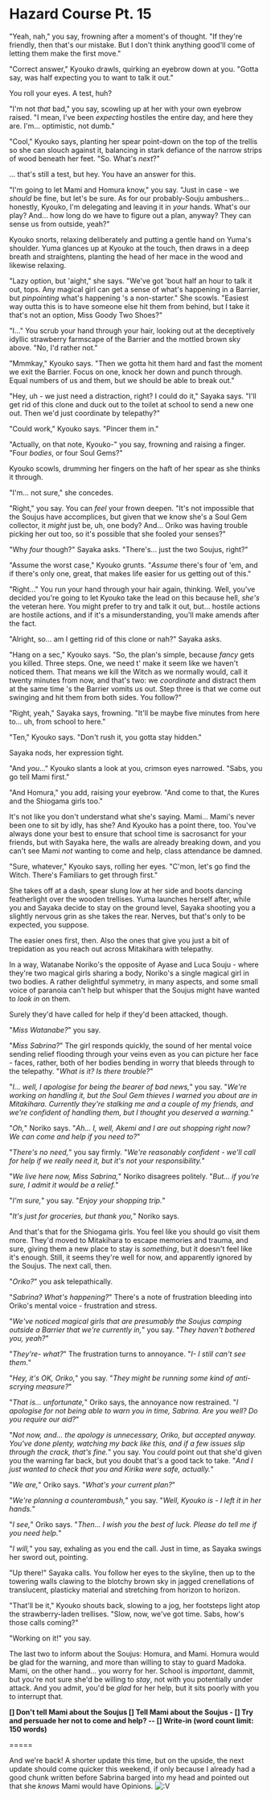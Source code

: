 # Hazard Course Pt. 15

"Yeah, nah," you say, frowning after a moment's of thought. "If they're friendly, then that's our mistake. But I don't think anything good'll come of letting them make the first move."

"Correct answer," Kyouko drawls, quirking an eyebrow down at you. "Gotta say, was half expecting you to want to talk it out."

You roll your eyes. A test, huh?

"I'm not *that* bad," you say, scowling up at her with your own eyebrow raised. "I mean, I've been *expecting* hostiles the entire day, and here they are. I'm... optimistic, not dumb."

"Cool," Kyouko says, planting her spear point-down on the top of the trellis so she can slouch against it, balancing in stark defiance of the narrow strips of wood beneath her feet. "So. What's *next*?"

... that's still a test, but hey. You have an answer for this.

"I'm going to let Mami and Homura know," you say. "Just in case - we *should* be fine, but let's be sure. As for our probably-Souju ambushers... honestly, Kyouko, I'm delegating and leaving it in *your* hands. What's our play? And... how long do we have to figure out a plan, anyway? They can sense us from outside, yeah?"

Kyouko snorts, relaxing deliberately and putting a gentle hand on Yuma's shoulder. Yuma glances up at Kyouko at the touch, then draws in a deep breath and straightens, planting the head of her mace in the wood and likewise relaxing.

"Lazy option, but 'aight," she says. "We've got 'bout half an hour to talk it out, tops. Any magical girl can get a sense of what's happening in a Barrier, but *pinpointing* what's happening 's a non-starter." She scowls. "Easiest way outta this is to have someone else hit them from behind, but I take it that's not an option, Miss Goody Two Shoes?"

"I..." You scrub your hand through your hair, looking out at the deceptively idyllic strawberry farmscape of the Barrier and the mottled brown sky above. "No, I'd rather not."

"Mmmkay," Kyouko says. "Then we gotta hit them hard and fast the moment we exit the Barrier. Focus on one, knock her down and punch through. Equal numbers of us and them, but we should be able to break out."

"Hey, uh - we just need a distraction, right? I could do it," Sayaka says. "I'll get rid of this clone and duck out to the toilet at school to send a new one out. Then we'd just coordinate by telepathy?"

"Could work," Kyouko says. "Pincer them in."

"Actually, on that note, Kyouko-" you say, frowning and raising a finger. "Four *bodies*, or four Soul Gems?"

Kyouko scowls, drumming her fingers on the haft of her spear as she thinks it through.

"I'm... not sure," she concedes.

"Right," you say. You can *feel* your frown deepen. "It's not impossible that the Soujus have accomplices, but given that we know she's a Soul Gem collector, it *might* just be, uh, one body? And... Oriko was having trouble picking her out too, so it's possible that she fooled your senses?"

"Why *four* though?" Sayaka asks. "There's... just the two Soujus, right?"

"Assume the worst case," Kyouko grunts. "*Assume* there's four of 'em, and if there's only one, great, that makes life easier for us getting out of this."

"Right..." You run your hand through your hair again, thinking. Well, you've decided you're going to let Kyouko take the lead on this because hell, *she's* the veteran here. You might prefer to try and talk it out, but... hostile actions are hostile actions, and if it's a misunderstanding, you'll make amends after the fact.

"Alright, so... am I getting rid of this clone or nah?" Sayaka asks.

"Hang on a sec," Kyouko says. "So, the plan's simple, because *fancy* gets you killed. Three steps. One, we need t' make it seem like we haven't noticed them. That means we kill the Witch as we normally would, call it twenty minutes from now, and that's two: we *coordinate* and distract them at the same time 's the Barrier vomits us out. Step three is that we come out swinging and hit them from both sides. You follow?"

"Right, yeah," Sayaka says, frowning. "It'll be maybe five minutes from here to... uh, from school to here."

"Ten," Kyouko says. "Don't rush it, you gotta stay hidden."

Sayaka nods, her expression tight.

"And *you*..." Kyouko slants a look at you, crimson eyes narrowed. "Sabs, you go tell Mami first."

"And Homura," you add, raising your eyebrow. "And come to that, the Kures and the Shiogama girls too."

It's not like you don't understand what she's saying. Mami... Mami's never been one to sit by idly, has she? And Kyouko has a point there, too. You've always done your best to ensure that school time is sacrosanct for your friends, but with Sayaka here, the walls are already breaking down, and you can't see Mami *not* wanting to come and help, class attendance be damned.

"Sure, whatever," Kyouko says, rolling her eyes. "C'mon, let's go find the Witch. There's Familiars to get through first."

She takes off at a dash, spear slung low at her side and boots dancing featherlight over the wooden trellises. Yuma launches herself after, while you and Sayaka decide to stay on the ground level, Sayaka shooting you a slightly nervous grin as she takes the rear. Nerves, but that's only to be expected, you suppose.

The easier ones first, then. Also the ones that give you just a bit of trepidation as you reach out across Mitakihara with telepathy.

In a way, Watanabe Noriko's the opposite of Ayase and Luca Souju - where they're two magical girls sharing a body, Noriko's a single magical girl in two bodies. A rather delightful symmetry, in many aspects, and some small voice of paranoia can't help but whisper that the Soujus might have wanted to *look in* on them.

Surely they'd have called for help if they'd been attacked, though.

"*Miss Watanabe?*" you say.

"*Miss Sabrina?*" The girl responds quickly, the sound of her mental voice sending relief flooding through your veins even as you can picture her face - faces, rather, both of her bodies bending in worry that bleeds through to the telepathy. "*What is it? Is there trouble?*"

"*I... well, I apologise for being the bearer of bad news,*" you say. "*We're working on handling it, but the Soul Gem thieves I warned you about are in Mitakihara. Currently they're stalking me and a couple of my friends, and we're confident of handling them, but I thought you deserved a warning.*"

"*Oh,*" Noriko says. "*Ah... I, well, Akemi and I are out shopping right now? We can come and help if you need to?*"

"*There's no need,*" you say firmly. "*We're reasonably confident - we'll call for help if we *really* need it, but it's not your responsibility.*"

"*We live here now, Miss Sabrina,*" Noriko disagrees politely. "*But... if you're sure, I admit it would be a relief.*"

"*I'm sure,*" you say. "*Enjoy your shopping trip.*"

"*It's just for groceries, but thank you,*" Noriko says.

And that's that for the Shiogama girls. You feel like you should go visit them more. They'd moved to Mitakihara to escape memories and trauma, and sure, giving them a new place to stay is *something*, but it doesn't feel like it's enough. Still, it seems they're well for now, and apparently ignored by the Soujus. The next call, then.

"*Oriko?*" you ask telepathically.

"*Sabrina? What's happening?*" There's a note of frustration bleeding into Oriko's mental voice - frustration and stress.

"*We've noticed magical girls that are *presumably* the Soujus camping outside a Barrier that we're currently in,*" you say. "*They haven't bothered you, yeah?*"

"*They're- *what*?*" The frustration turns to annoyance. "*I- I still can't *see* them.*"

"*Hey, it's OK, Oriko,*" you say. "*They might be running some kind of anti-scrying measure?*"

"*That is... unfortunate,*" Oriko says, the annoyance now restrained. "*I apologise for not being able to warn you in time, Sabrina. Are you well? Do you require our aid?*"

"*Not now, and... the apology is unnecessary, Oriko, but accepted anyway. You've done plenty, watching my back like this, and if a few issues slip through the crack, that's fine.*" you say. You *could* point out that she'd given you the warning far back, but you doubt that's a good tack to take. "*And I just wanted to check that you and Kirika were safe, actually.*"

"*We are,*" Oriko says. "*What's your current plan?*"

"*We're planning a counterambush,*" you say. "*Well, Kyouko is - I left it in her hands.*"

"*I see,*" Oriko says. "*Then... I wish you the best of luck. Please do tell me if you need help.*"

"*I will,*" you say, exhaling as you end the call. Just in time, as Sayaka swings her sword out, pointing.

"Up there!" Sayaka calls. You follow her eyes to the skyline, then up to the towering walls clawing to the blotchy brown sky in jagged crenellations of translucent, plasticky material and stretching from horizon to horizon.

"That'll be it," Kyouko shouts back, slowing to a jog, her footsteps light atop the strawberry-laden trellises. "Slow, now, we've got time. Sabs, how's those calls coming?"

"Working on it!" you say.

The last two to inform about the Soujus: Homura, and Mami. Homura would be glad for the warning, and more than willing to stay to guard Madoka. Mami, on the other hand... you worry for her. School is *important*, dammit, but you're not sure she'd be willing to *stay*, not with you potentially under attack. And you admit, you'd be *glad* for her help, but it sits poorly with you to interrupt that.

**\[] Don't tell Mami about the Soujus
\[] Tell Mami about the Soujus
\- \[] Try and persuade her not to come and help?
\-- \[] Write-in (word count limit: 150 words)**

\=====​

And we're back! A shorter update this time, but on the upside, the next update should come quicker this weekend, if only because I already had a good chunk written before Sabrina barged into my head and pointed out that she *knows* Mami would have Opinions. ![:V](/styles/sv_smiles/xenforo/emot-v.gif ":V    :V")
